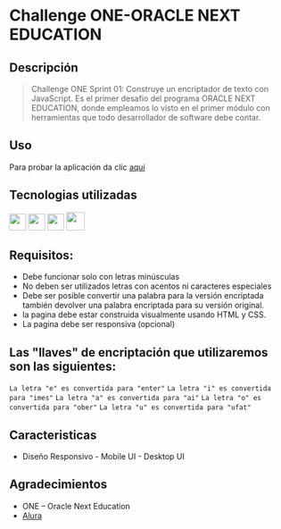 # Challenge ONE-ORACLE NEXT EDUCATION

## Descripción

> Challenge ONE Sprint 01: Construye un encriptador de texto con JavaScript.
> Es el primer desafio del programa ORACLE NEXT EDUCATION, donde empleamos lo visto en el primer módulo con herramientas que todo desarrollador de software debe contar.

## Uso

Para probar la aplicación da clic [aquí](https://joshvargasm3.github.io/website/)

## Tecnologias utilizadas
<img src="https://cdn-icons-png.flaticon.com/512/174/174854.png" width='30px'> <img src="https://cdn-icons-png.flaticon.com/512/732/732190.png" width='30px'> <img src="https://cdn-icons-png.flaticon.com/512/5968/5968292.png" width='30px'> <img src="https://www.svgrepo.com/show/448222/figma.svg" width='33px'>

## Requisitos:
- Debe funcionar solo con letras minúsculas
- No deben ser utilizados letras con acentos ni caracteres especiales
- Debe ser posible convertir una palabra para la versión encriptada también devolver una palabra encriptada para su versión original.
- la pagina debe estar construida visualmente usando HTML y CSS.
- La pagina debe ser responsiva (opcional)

## Las "llaves" de encriptación que utilizaremos son las siguientes:
`La letra "e" es convertida para "enter"`
`La letra "i" es convertida para "imes"`
`La letra "a" es convertida para "ai"`
`La letra "o" es convertida para "ober"`
`La letra "u" es convertida para "ufat"`

## Caracteristicas

- Diseño Responsivo - Mobile UI - Desktop UI

## Agradecimientos

- ONE – Oracle Next Education
- [Alura](https://www.aluracursos.com/)
